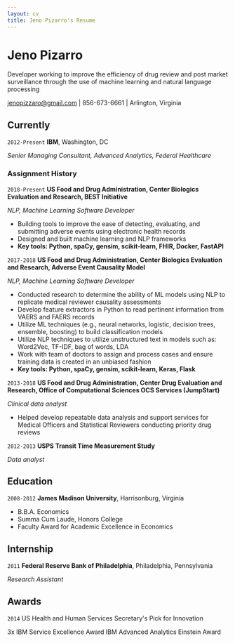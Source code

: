 ```yaml
---
layout: cv
title: Jeno Pizarro's Resume
---
```

# Jeno Pizarro
Developer working to improve the efficiency of drug review and post market surveillance through the use of machine learning and natural language processing

<div id="webaddress">
<a href="jenopizzaro@gmai.com">jenopizzaro@gmail.com</a>
| 856-673-6661 | Arlington, Virginia
</div>


## Currently
`2012-Present`
__IBM__, Washington, DC

*Senior Managing Consultant, Advanced Analytics, Federal Healthcare*

### Assignment History
`2018-Present`
__US Food and Drug Administration, Center Biologics Evaluation and Research, BEST Initiative__

*NLP, Machine Learning Software Developer*

- Building tools to improve the ease of detecting, evaluating, and submitting adverse events using electronic health records
- Designed and built machine learning and NLP frameworks
- **Key tools: Python, spaCy, gensim, scikit-learn, FHIR, Docker, FastAPI**

`2017-2018`
__US Food and Drug Administration, Center Biologics Evaluation and Research, Adverse Event Causality Model__

*NLP, Machine Learning Software Developer*

- Conducted research to determine the ability of ML models using NLP to replicate medical reviewer causality assessments
- Develop feature extractors in Python to read pertinent information from VAERS and FAERS records
- Utilize ML techniques (e.g., neural networks, logistic, decision trees, ensemble, boosting) to build classification models
- Utilize NLP techniques to utilize unstructured text in models such as: Word2Vec, TF-IDF, bag of words, LDA
- Work with team of doctors to assign and process cases and ensure training data is created in an unbiased fashion
- **Key tools: Python, spaCy, gensim, scikit-learn, Keras, Flask**

`2013-2018`
__US Food and Drug Administration, Center Drug Evaluation and Research, Office of Computational Sciences OCS Services (JumpStart)__

*Clinical data analyst*
- Helped develop repeatable data analysis and support services for Medical Officers and Statistical Reviewers conducting priority drug reviews


`2012-2013`
__USPS Transit Time Measurement Study__

*Data analyst*

## Education
`2008-2012`
__James Madison University__, Harrisonburg, Virginia

- B.B.A. Economics
- Summa Cum Laude, Honors College
- Faculty Award for Academic Excellence in Economics

## Internship
`2011`
__Federal Reserve Bank of Philadelphia__, Philadelphia, Pennsylvania

*Research Assistant*

## Awards

`2014`
US Health and Human Services Secretary's Pick for Innovation

3x IBM Service Excellence Award
IBM Advanced Analytics Einstein Award

<!-- ### Footer

Last updated: July 2019 -->


